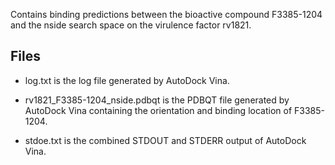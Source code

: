 Contains binding predictions between the bioactive compound F3385-1204 and the nside search space on the virulence factor rv1821.

## Files

- log.txt is the log file generated by AutoDock Vina.

- rv1821_F3385-1204_nside.pdbqt is the PDBQT file generated by AutoDock Vina containing the orientation and binding location of F3385-1204.

- stdoe.txt is the combined STDOUT and STDERR output of AutoDock Vina.

